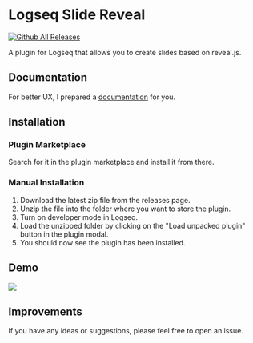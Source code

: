 # Logseq Slide Reveal

[![Github All Releases](https://img.shields.io/github/downloads/vipzhicheng/logseq-plugin-slide-reveal/total.svg)](https://github.com/vipzhicheng/logseq-plugin-slide-reveal/releases)

A plugin for Logseq that allows you to create slides based on reveal.js.

## Documentation

For better UX, I prepared a [documentation](https://www.vipzhicheng.com/logseq-plugin-slide-reveal/) for you.

## Installation

### Plugin Marketplace

Search for it in the plugin marketplace and install it from there.

### Manual Installation

1. Download the latest zip file from the releases page.
1. Unzip the file into the folder where you want to store the plugin.
1. Turn on developer mode in Logseq.
1. Load the unzipped folder by clicking on the "Load unpacked plugin" button in the plugin modal.
1. You should now see the plugin has been installed.

## Demo

![](./demo.gif)

## Improvements

If you have any ideas or suggestions, please feel free to open an issue.
